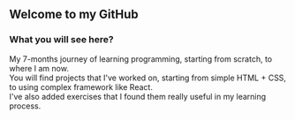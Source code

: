 ## Welcome to my GitHub

### What you will see here?

 My 7-months journey of learning programming, starting from scratch, to where I am now.\
 You will find projects that I've worked on, starting from simple HTML  + CSS, to using complex framework like React.\
 I've also added exercises that I found them really useful in my learning process. 
 


